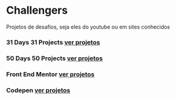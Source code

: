 
# Challengers

Projetos de desafios, seja eles do youtube ou em sites conhecidos

### 31 Days 31 Projects <a href="/31Days31Projects"> ver projetos</a>

### 50 Days 50 Projects <a href="/50Days50Projects"> ver projetos</a>

### Front End Mentor <a href="/front-end-mentor"> ver projetos</a>

### Codepen <a href="/FrontEndMentor"> ver projetos</a>
